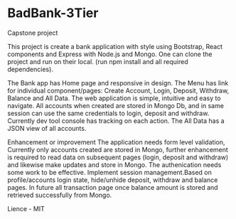# BadBank-3Tier
Capstone project

This project is create a bank application with style using Bootstrap, React components and Express with Node.js and Mongo.
One can clone the project and run on their local. (run npm install and all required dependencies).

The Bank app has Home page and responsive in design. The Menu has link for individual component/pages: Create Account, Login, Deposit, Withdraw, Balance and All Data. The web application is simple, intuitive and easy to navigate. All accounts when created are stored in Mongo Db, and in same session can use the same credentials to login, deposit and withdraw. Currently dev tool console has tracking on each action. The All Data has a JSON view of all accounts. 

Enhancement or improvement
The application needs form level validation, Currently only accounts created are stored in Mongo, further enhancement is required to read data on subsequent pages (login, deposit and withdraw) and likewise make updates and store in Mongo. The authenication needs some work to be effective. Implement session management.Based on profile/accounts login state, hide/unhide deposit, withdraw and balance pages. In future all transaction page once balance amount is stored and retrieved successfully from Mongo. 

Lience - MIT
